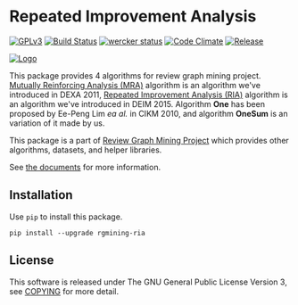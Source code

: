 # Repeated Improvement Analysis
[![GPLv3](https://img.shields.io/badge/license-GPLv3-blue.svg)](https://www.gnu.org/copyleft/gpl.html)
[![Build Status](https://travis-ci.org/rgmining/ria.svg?branch=master)](https://travis-ci.org/rgmining/ria)
[![wercker status](https://app.wercker.com/status/7751cf9d910a68b30ab010c5c341eb59/s/master "wercker status")](https://app.wercker.com/project/byKey/7751cf9d910a68b30ab010c5c341eb59)
[![Code Climate](https://codeclimate.com/github/rgmining/ria/badges/gpa.svg)](https://codeclimate.com/github/rgmining/ria)
[![Release](https://img.shields.io/badge/release-0.9.3-brightgreen.svg)](https://github.com/rgmining/ria/releases/tag/v0.9.3)

[![Logo](https://rgmining.github.io/ria/_static/image.png)](https://rgmining.github.io/ria/)

This package provides 4 algorithms for review graph mining project.
[Mutually Reinforcing Analysis (MRA)](http://www.anrdoezrs.net/links/8186671/type/dlg/http://link.springer.com/chapter/10.1007%2F978-3-642-23088-2_25)
algorithm is an algorithm we've introduced in DEXA 2011,
[Repeated Improvement Analysis (RIA)](http://db-event.jpn.org/deim2015/paper/253.pdf) algorithm
is an algorithm we've introduced in DEIM 2015.
Algorithm **One** has been proposed by Ee-Peng Lim *ea al.* in CIKM 2010, and algorithm **OneSum** is an variation of it made by us.

This package is a part of [Review Graph Mining Project](https://rgmining.github.io/)
which provides other algorithms, datasets, and helper libraries.

See [the documents](https://rgmining.github.io/ria/) for more information.


## Installation
Use `pip` to install this package.

```
pip install --upgrade rgmining-ria
```

## License
This software is released under The GNU General Public License Version 3,
see [COPYING](https://github.com/rgmining/ria/blob/master/COPYING) for more detail.
